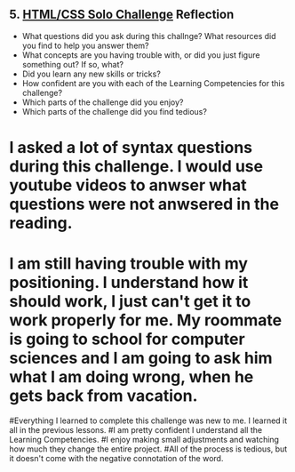 ## 5. [HTML/CSS Solo Challenge](5_HTML_CSS_solo_challenge/readme.md) Reflection

* What questions did you ask during this challnge? What resources did you find to help you answer them?  
* What concepts are you having trouble with, or did you just figure something out? If so, what?  
* Did you learn any new skills or tricks?
* How confident are you with each of the Learning Competencies for this challenge? 
* Which parts of the challenge did you enjoy?
* Which parts of the challenge did you find tedious?


# I asked a lot of syntax questions during this challenge.  I would use youtube videos to anwser what questions were not anwsered in the reading.
# I am still having trouble with my positioning.  I understand how it should work, I just can't get it to work properly for me.  My roommate is going to school for computer sciences and I am going to ask him what I am doing wrong, when he gets back from vacation.
#Everything I learned to complete this challenge was new to me.  I learned it all in the previous lessons.
#I am pretty confident I understand all the Learning Competencies.
#I enjoy making small adjustments and watching how much they change the entire project.
#All of the process is tedious, but it doesn't come with the negative connotation of the word. 
